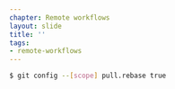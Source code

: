 ```yaml
---
chapter: Remote workflows
layout: slide
title: ''
tags:
- remote-workflows
---
```


```bash
$ git config --[scope] pull.rebase true
```
